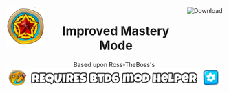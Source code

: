 <a href="https://github.com/accfs3211/Improved-Mastery-Model">
    <img align="left" alt="Icon" height="90" src="MasteryModeButton.png">
    <img align="right" alt="Download" height="75" src="ChaosModeButton">
</a>

<h1 align="center">Improved Mastery Mode</h1>
<p align="center">Based upon Ross-TheBoss's <a href="https://github.com/Ross-TheBoss/bloonarius-mastery-mode</a> Bloonarius Mastery Mod.</p>

Upgrades bloon ranks, replacing BADs and Fortified BADs with Tier 3 Bosses and Elite Bosses (Bloonarius, Lych, Dreadbloon, Vortex, Phayze). 

To enable Mastery mode, click the button above difficulties in the difficulty selection screen.
Chaos mode can also be enabled here, where bloons are upgraded and downgraded at random for a random amount of times (up to the limit)
The number of of times bloons are ranked up can be changed in the mod settings page 

Also starts reducing cash per pop 10 rounds early.

[![Requires BTD6 Mod Helper](https://raw.githubusercontent.com/gurrenm3/BTD-Mod-Helper/master/banner.png)](https://github.com/gurrenm3/BTD-Mod-Helper#readme)